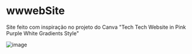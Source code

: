 # wwwebSite
Site feito com inspiração no projeto do Canva "Tech Tech Website in Pink Purple White Gradients Style" 

![image](https://github.com/carinesilveira/wwwebSite/assets/57545864/33f002e8-2e43-4c5b-a6e1-787b2551dd52)
